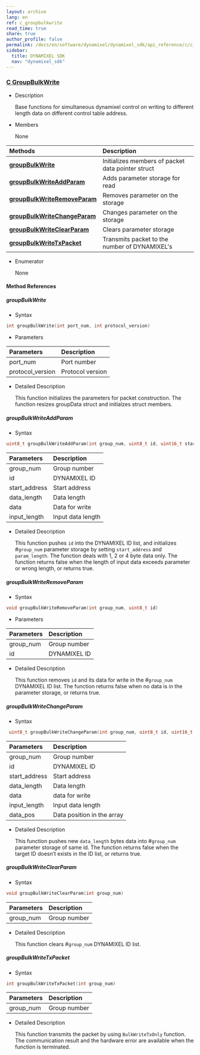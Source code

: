 ```yaml
---
layout: archive
lang: en
ref: c_groupbulkwrite
read_time: true
share: true
author_profile: false
permalink: /docs/en/software/dynamixel/dynamixel_sdk/api_reference/c/c_groupbulkwrite/
sidebar:
  title: DYNAMIXEL SDK
  nav: "dynamixel_sdk"
---
```


<div style="counter-reset: h1 6"></div>
<div style="counter-reset: h2 1"></div>
<div style="counter-reset: h3 9"></div>

<!--[dummy Header 1]>
  <h1 id="api-reference"><a href="#api-reference">API Reference</a></h1>
  <h2 id="c"><a href="#c">C</a></h2>
<![end dummy Header 1]-->

### [C GroupBulkWrite](#c-groupbulkwrite)

- Description

  Base functions for simultaneous dynamixel control on writing to different length data on different control table address.

- Members

  None

| Methods                                                     | Description                                       |
|:------------------------------------------------------------|:--------------------------------------------------|
| **[groupBulkWrite](#groupbulkwrite)**                       | Initializes members of packet data pointer struct |
| **[groupBulkWriteAddParam](#groupbulkwriteaddparam)**       | Adds parameter storage for read                   |
| **[groupBulkWriteRemoveParam](#groupbulkwriteremoveparam)** | Removes parameter on the storage                  |
| **[groupBulkWriteChangeParam](#groupbulkwritechangeparam)** | Changes parameter on the storage                  |
| **[groupBulkWriteClearParam](#groupbulkwriteclearparam)**   | Clears parameter storage                          |
| **[groupBulkWriteTxPacket](#groupbulkwritetxpacket)**       | Transmits packet to the number of DYNAMIXEL's      |

- Enumerator

  None

#### Method References

##### groupBulkWrite
- Syntax
``` cpp
int groupBulkWrite(int port_num, int protocol_version)
```
- Parameters

| Parameters       | Description      |
|:-----------------|:-----------------|
| port_num         | Port number      |
| protocol_version | Protocol version |

- Detailed Description

   This function initializes the parameters for packet construction. The function resizes groupData struct and initialzes struct members.

##### groupBulkWriteAddParam
- Syntax
``` cpp
uint8_t groupBulkWriteAddParam(int group_num, uint8_t id, uint16_t start_address, uint16_t data_length, uint32_t data, uint16_t input_length)
```

| Parameters    | Description       |
|:--------------|:------------------|
| group_num     | Group number      |
| id            | DYNAMIXEL ID      |
| start_address | Start address     |
| data_length   | Data length       |
| data          | Data for write    |
| input_length  | Input data length |

- Detailed Description

    This function pushes `id` into the DYNAMIXEL ID list, and initializes #`group_num` parameter storage by setting `start_address` and `param_length`. The function deals with 1, 2 or 4 byte data only. The function returns false when the length of input data exceeds parameter or wrong length, or returns true.   


##### groupBulkWriteRemoveParam
- Syntax
``` cpp
void groupBulkWriteRemoveParam(int group_num, uint8_t id)
```
- Parameters

| Parameters | Description  |
|:-----------|:-------------|
| group_num  | Group number |
| id         | DYNAMIXEL ID |

- Detailed Description

   This function removes `id` and its data for write in the #`group_num` DYNAMIXEL ID list. The function returns false when no data is in the parameter storage, or returns true.


##### groupBulkWriteChangeParam
- Syntax
``` cpp
 uint8_t groupBulkWriteChangeParam(int group_num, uint8_t id, uint16_t start_address, uint16_t data_length, uint32_t data, uint16_t input_length, uint16_t data_pos)
```

| Parameters    | Description                |
|:--------------|:---------------------------|
| group_num     | Group number               |
| id            | DYNAMIXEL ID               |
| start_address | Start address              |
| data_length   | Data length                |
| data          | data for write             |
| input_length  | Input data length          |
| data_pos      | Data position in the array |

- Detailed Description

   This function pushes new `data_length` bytes data into #`group_num` parameter storage of same id. The function returns false when the target ID doesn’t exists in the ID list, or returns true.

##### groupBulkWriteClearParam
- Syntax
``` cpp
void groupBulkWriteClearParam(int group_num)
```

| Parameters | Description  |
|:-----------|:-------------|
| group_num  | Group number |

- Detailed Description

   This function clears #`group_num` DYNAMIXEL ID list.


##### groupBulkWriteTxPacket
- Syntax
``` cpp
int groupBulkWriteTxPacket(int group_num)
```

| Parameters | Description  |
|:-----------|:-------------|
| group_num  | Group number |

- Detailed Description

   This function transmits the packet by using `BulkWriteTxOnly` function. The communication result and the hardware error are available when the function is terminated.
